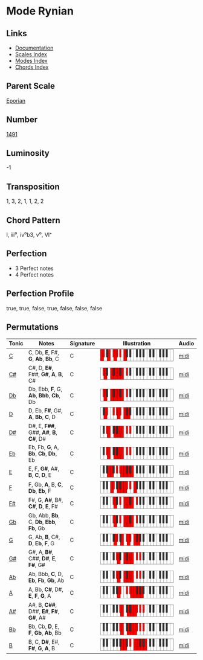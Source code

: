 # Mode Rynian

## Links

- [Documentation](README.md)
- [Scales Index](Scales.md)
- [Modes Index](Modes.md)
- [Chords Index](Chords.md)

## Parent Scale

[Eporian](ScaleEporian.md)

## Number

[1491](https://ianring.com/musictheory/scales/1491)

## Luminosity

-1

## Transposition

1, 3, 2, 1, 1, 2, 2

## Chord Pattern

I, iii⁰, iv⁰b3, v⁰, VI⁺

## Perfection

- 3 Perfect notes
- 4 Perfect notes

## Perfection Profile

true, true, false, true, false, false, false

## Permutations

| Tonic | Notes | Signature | Illustration | Audio |
|-------|-------|-----------|--------------|-------|
| [C](ModeCNaturalRynian.md) | C, Db, **E**, F#, **G**, **Ab**, **Bb**, C | C | ![CNaturalRynian](ModeCNaturalRynian.png) | [midi](https://github.com/edipermadi/music/blob/main/docs/ModeCNaturalRynian.mid?raw=true) |
| [C#](ModeCSharpRynian.md) | C#, D, **E#**, F##, **G#**, **A**, **B**, C# | C | ![CSharpRynian](ModeCSharpRynian.png) | [midi](https://github.com/edipermadi/music/blob/main/docs/ModeCSharpRynian.mid?raw=true) |
| [Db](ModeDFlatRynian.md) | Db, Ebb, **F**, G, **Ab**, **Bbb**, **Cb**, Db | C | ![DFlatRynian](ModeDFlatRynian.png) | [midi](https://github.com/edipermadi/music/blob/main/docs/ModeDFlatRynian.mid?raw=true) |
| [D](ModeDNaturalRynian.md) | D, Eb, **F#**, G#, **A**, **Bb**, **C**, D | C | ![DNaturalRynian](ModeDNaturalRynian.png) | [midi](https://github.com/edipermadi/music/blob/main/docs/ModeDNaturalRynian.mid?raw=true) |
| [D#](ModeDSharpRynian.md) | D#, E, **F##**, G##, **A#**, **B**, **C#**, D# | C | ![DSharpRynian](ModeDSharpRynian.png) | [midi](https://github.com/edipermadi/music/blob/main/docs/ModeDSharpRynian.mid?raw=true) |
| [Eb](ModeEFlatRynian.md) | Eb, Fb, **G**, A, **Bb**, **Cb**, **Db**, Eb | C | ![EFlatRynian](ModeEFlatRynian.png) | [midi](https://github.com/edipermadi/music/blob/main/docs/ModeEFlatRynian.mid?raw=true) |
| [E](ModeENaturalRynian.md) | E, F, **G#**, A#, **B**, **C**, **D**, E | C | ![ENaturalRynian](ModeENaturalRynian.png) | [midi](https://github.com/edipermadi/music/blob/main/docs/ModeENaturalRynian.mid?raw=true) |
| [F](ModeFNaturalRynian.md) | F, Gb, **A**, B, **C**, **Db**, **Eb**, F | C | ![FNaturalRynian](ModeFNaturalRynian.png) | [midi](https://github.com/edipermadi/music/blob/main/docs/ModeFNaturalRynian.mid?raw=true) |
| [F#](ModeFSharpRynian.md) | F#, G, **A#**, B#, **C#**, **D**, **E**, F# | C | ![FSharpRynian](ModeFSharpRynian.png) | [midi](https://github.com/edipermadi/music/blob/main/docs/ModeFSharpRynian.mid?raw=true) |
| [Gb](ModeGFlatRynian.md) | Gb, Abb, **Bb**, C, **Db**, **Ebb**, **Fb**, Gb | C | ![GFlatRynian](ModeGFlatRynian.png) | [midi](https://github.com/edipermadi/music/blob/main/docs/ModeGFlatRynian.mid?raw=true) |
| [G](ModeGNaturalRynian.md) | G, Ab, **B**, C#, **D**, **Eb**, **F**, G | C | ![GNaturalRynian](ModeGNaturalRynian.png) | [midi](https://github.com/edipermadi/music/blob/main/docs/ModeGNaturalRynian.mid?raw=true) |
| [G#](ModeGSharpRynian.md) | G#, A, **B#**, C##, **D#**, **E**, **F#**, G# | C | ![GSharpRynian](ModeGSharpRynian.png) | [midi](https://github.com/edipermadi/music/blob/main/docs/ModeGSharpRynian.mid?raw=true) |
| [Ab](ModeAFlatRynian.md) | Ab, Bbb, **C**, D, **Eb**, **Fb**, **Gb**, Ab | C | ![AFlatRynian](ModeAFlatRynian.png) | [midi](https://github.com/edipermadi/music/blob/main/docs/ModeAFlatRynian.mid?raw=true) |
| [A](ModeANaturalRynian.md) | A, Bb, **C#**, D#, **E**, **F**, **G**, A | C | ![ANaturalRynian](ModeANaturalRynian.png) | [midi](https://github.com/edipermadi/music/blob/main/docs/ModeANaturalRynian.mid?raw=true) |
| [A#](ModeASharpRynian.md) | A#, B, **C##**, D##, **E#**, **F#**, **G#**, A# | C | ![ASharpRynian](ModeASharpRynian.png) | [midi](https://github.com/edipermadi/music/blob/main/docs/ModeASharpRynian.mid?raw=true) |
| [Bb](ModeBFlatRynian.md) | Bb, Cb, **D**, E, **F**, **Gb**, **Ab**, Bb | C | ![BFlatRynian](ModeBFlatRynian.png) | [midi](https://github.com/edipermadi/music/blob/main/docs/ModeBFlatRynian.mid?raw=true) |
| [B](ModeBNaturalRynian.md) | B, C, **D#**, E#, **F#**, **G**, **A**, B | C | ![BNaturalRynian](ModeBNaturalRynian.png) | [midi](https://github.com/edipermadi/music/blob/main/docs/ModeBNaturalRynian.mid?raw=true) |
